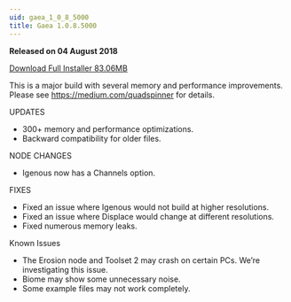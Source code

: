 ```yaml
---
uid: gaea_1_0_8_5000
title: Gaea 1.0.8.5000
---
```



**Released on 04 August 2018**

<a href="http://viridian.quadspinner.com/gaea/Gaea-EAP-5000.exe">Download Full Installer 83.06MB</a> <br>


<div class="release-note">

This is a major build with several memory and performance improvements. Please see https://medium.com/quadspinner for details.

UPDATES
- 300+ memory and performance optimizations.
- Backward compatibility for older files.

NODE CHANGES
- Igenous now has a Channels option.

FIXES
- Fixed an issue where Igenous would not build at higher resolutions.
- Fixed an issue where Displace would change at different resolutions.
- Fixed numerous memory leaks.

Known Issues
- The Erosion node and Toolset 2 may crash on certain PCs. We’re investigating this issue.
- Biome may show some unnecessary noise.
- Some example files may not work completely.

</div>
